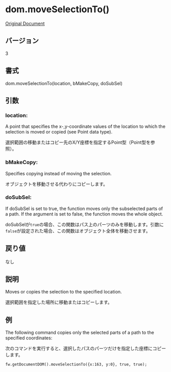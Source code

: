 # dom.moveSelectionTo()

[Original Document](http://help.adobe.com/en_US/fireworks/cs/extend/WS5b3ccc516d4fbf351e63e3d1183c94856c-7c7f.html)

## バージョン

3

## 書式

dom.moveSelectionTo(location, bMakeCopy, doSubSel)

## 引数

### location:

A point that specifies the x-,y-coordinate values of the location to which the selection is moved or copied (see Point data type).

選択範囲の移動またはコピー先のX/Y座標を指定するPoint型（Point型を参照）。

### bMakeCopy:

Specifies copying instead of moving the selection.

オブジェクトを移動させる代わりにコピーします。

### doSubSel:

If doSubSel is set to true, the function moves only the subselected parts of a path. If the argument is set to false, the function moves the whole object.

doSubSelが```true```の場合、この関数はパス上のパーツのみを移動します。引数に```false```が設定された場合、この関数はオブジェクト全体を移動させます。

## 戻り値

なし

## 説明

Moves or copies the selection to the specified location.

選択範囲を指定した場所に移動またはコピーします。

## 例

The following command copies only the selected parts of a path to the specified coordinates:

次のコマンドを実行すると、選択したパスのパーツだけを指定した座標にコピーします。

```
fw.getDocumentDOM().moveSelectionTo({x:163, y:0}, true, true);
```
